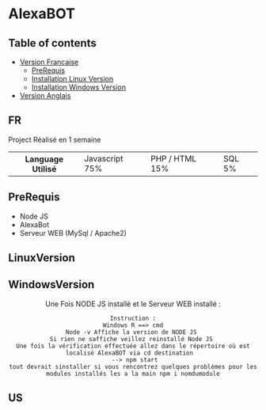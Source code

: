 # AlexaBOT

## Table of contents

- [Version Francaise](#FR)
  - [PreRequis](#prerequis)
  - [Installation Linux Version](#LinuxVersion)
  - [Installation Windows Version](#WindowsVersion)
- [Version Anglais](#US)

## FR

<p> Project Réalisé en 1 semaine </p> 
<table>
  <th>
    Language Utilisé
  </th>
  <td>
    Javascript 75%
  </td>
  <td>
    PHP / HTML 15%
  </td>
  <td>
    SQL 5% 
  </td>
</table>

## PreRequis

- Node JS 
- AlexaBot 
- Serveur WEB (MySql / Apache2)

## LinuxVersion 



## WindowsVersion

<div align="center">
Une Fois NODE JS installé et le Serveur WEB installé :

```
Instruction :
Windows R ==> cmd
Node -v Affiche la version de NODE JS 
Si rien ne saffiche veillez reinstallé Node JS 
Une fois la vérification effectuée allez dans le répertoire où est localisé AlexaBOT via cd destination  
  --> npm start 
tout devrait sinstaller si vous rencontrez quelques problèmes pour les modules installés les a la main npm i nomdumodule
```
</div>


## US

    
